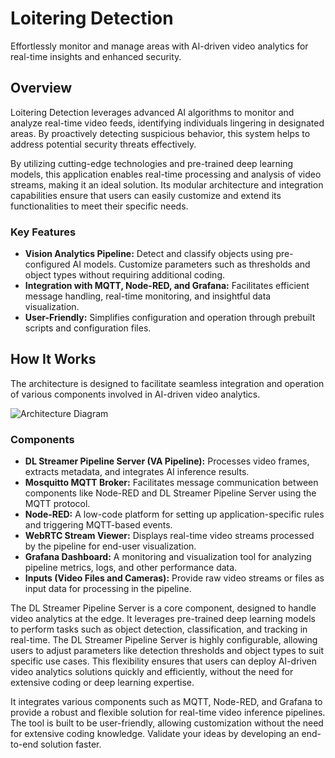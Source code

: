 # Loitering Detection
Effortlessly monitor and manage areas with AI-driven video analytics for real-time insights and enhanced security.

## Overview

Loitering Detection leverages advanced AI algorithms to monitor and analyze real-time video feeds, identifying individuals lingering in designated areas. By proactively detecting suspicious behavior, this system helps to address potential security threats effectively.

By utilizing cutting-edge technologies and pre-trained deep learning models, this application enables real-time processing and analysis of video streams, making it an ideal solution. Its modular architecture and integration capabilities ensure that users can easily customize and extend its functionalities to meet their specific needs.

### Key Features

- **Vision Analytics Pipeline:** Detect and classify objects using pre-configured AI models. Customize parameters such as thresholds and object types without requiring additional coding.
- **Integration with MQTT, Node-RED, and Grafana:** Facilitates efficient message handling, real-time monitoring, and insightful data visualization.
- **User-Friendly:** Simplifies configuration and operation through prebuilt scripts and configuration files.

## How It Works

The architecture is designed to facilitate seamless integration and operation of various components involved in AI-driven video analytics.

![Architecture Diagram](_images/arch.png)

### Components

- **DL Streamer Pipeline Server (VA Pipeline):** Processes video frames, extracts metadata, and integrates AI inference results.
- **Mosquitto MQTT Broker:** Facilitates message communication between components like Node-RED and DL Streamer Pipeline Server using the MQTT protocol.
- **Node-RED:** A low-code platform for setting up application-specific rules and triggering MQTT-based events.
- **WebRTC Stream Viewer:** Displays real-time video streams processed by the pipeline for end-user visualization.
- **Grafana Dashboard:** A monitoring and visualization tool for analyzing pipeline metrics, logs, and other performance data.
- **Inputs (Video Files and Cameras):** Provide raw video streams or files as input data for processing in the pipeline.

The DL Streamer Pipeline Server is a core component, designed to handle video analytics at the edge. It leverages pre-trained deep learning models to perform tasks such as object detection, classification, and tracking in real-time. The DL Streamer Pipeline Server is highly configurable, allowing users to adjust parameters like detection thresholds and object types to suit specific use cases. This flexibility ensures that users can deploy AI-driven video analytics solutions quickly and efficiently, without the need for extensive coding or deep learning expertise.

It integrates various components such as MQTT, Node-RED, and Grafana to provide a robust and flexible solution for real-time video inference pipelines. The tool is built to be user-friendly, allowing customization without the need for extensive coding knowledge. Validate your ideas by developing an end-to-end solution faster.
